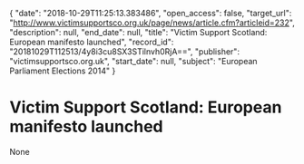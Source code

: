 {
  "date": "2018-10-29T11:25:13.383486", 
  "open_access": false, 
  "target_url": "http://www.victimsupportsco.org.uk/page/news/article.cfm?articleid=232", 
  "description": null, 
  "end_date": null, 
  "title": "Victim Support Scotland: European manifesto launched", 
  "record_id": "20181029T112513/4y8i3cu8SX3STilnvh0RjA==", 
  "publisher": "victimsupportsco.org.uk", 
  "start_date": null, 
  "subject": "European Parliament Elections 2014"
}

# Victim Support Scotland: European manifesto launched

None